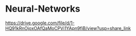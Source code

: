 # Neural-Networks
https://drive.google.com/file/d/1-HQ91kRnOjoxOAfQaMoCPVi1YApn9fiB/view?usp=share_link
